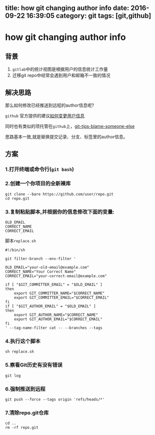 title: how git changing author info
date: 2016-09-22 16:39:05
category: git
tags: [git,github]
---
# how git changing author info

## 背景
1. `gitlab`中的统计视图是根据用户的信息统计工作量 
2. 迁移git repo中经常会遇到用户和邮箱不一致的情况

## 解决思路
那么如何修改已经推送到远程的author信息呢?

 `github` 官方提供的建议[如何变更用户信息](https://help.github.com/articles/changing-author-info/)

同时也有类似的项托管在`github`上，[git-tips-blame-someone-else](https://github.com/jayphelps/git-blame-someone-else)

思路基本一致,就是替换提交记录、分支、标签里的author信息。

## 方案 
### 1.打开终端或命令行(`git bash`)
### 2.创建一个你项目的全新裸库
```
git clone --bare https://github.com/user/repo.git
cd repo.git
```
### 3.复制粘贴脚本,并根据你的信息修改下面的变量:
```
OLD_EMAIL
CORRECT_NAME
CORRECT_EMAIL
```
脚本`replace.sh`
```
#!/bin/sh

git filter-branch --env-filter '

OLD_EMAIL="your-old-email@example.com"
CORRECT_NAME="Your Correct Name"
CORRECT_EMAIL="your-correct-email@example.com"

if [ "$GIT_COMMITTER_EMAIL" = "$OLD_EMAIL" ]
then
    export GIT_COMMITTER_NAME="$CORRECT_NAME"
    export GIT_COMMITTER_EMAIL="$CORRECT_EMAIL"
fi
if [ "$GIT_AUTHOR_EMAIL" = "$OLD_EMAIL" ]
then
    export GIT_AUTHOR_NAME="$CORRECT_NAME"
    export GIT_AUTHOR_EMAIL="$CORRECT_EMAIL"
fi
' --tag-name-filter cat -- --branches --tags
```

### 4.执行这个脚本
`sh replace.sh`
### 5.察看Git历史有没有错误
`git log `
### 6.强制推送到远程
`git push --force --tags origin 'refs/heads/*'`
### 7.清除repo.git仓库 
```
cd ..
rm -rf repo.git
```

